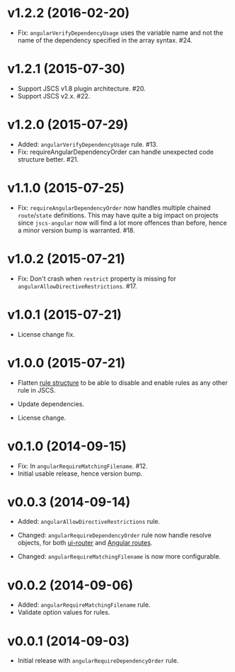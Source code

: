 # v1.2.2 (2016-02-20)

- Fix: `angularVerifyDependencyUsage` uses the variable name and not the name of the dependency
  specified in the array syntax. #24.

# v1.2.1 (2015-07-30)

- Support JSCS v1.8 plugin architecture. #20.
- Support JSCS v2.x. #22.

# v1.2.0 (2015-07-29)

- Added: `angularVerifyDependencyUsage` rule. #13.
- Fix: requireAngularDependencyOrder can handle unexpected code structure better. #21.

# v1.1.0 (2015-07-25)

- Fix: `requireAngularDependencyOrder` now handles multiple chained `route`/`state`
  definitions. This may have quite a big impact on projects since `jscs-angular` now will
  find a lot more offences than before, hence a minor version bump is warranted. #18.

# v1.0.2 (2015-07-21)

- Fix: Don't crash when `restrict` property is missing for `angularAllowDirectiveRestrictions`. #17.

# v1.0.1 (2015-07-21)

- License change fix.

# v1.0.0 (2015-07-21)

- Flatten [rule structure](flatten-link) to be able to disable and enable rules as any other rule in JSCS.
- Update dependencies.
- License change.

  [flatten-link]: https://github.com/tregusti/jscs-angular/commit/2e9336586e72ef4448370e245deceb9d90d82a73

# v0.1.0 (2014-09-15)

- Fix: In `angularRequireMatchingFilename`. #12.
- Initial usable release, hence version bump.

# v0.0.3 (2014-09-14)

- Added: `angularAllowDirectiveRestrictions` rule.
- Changed: `angularRequireDependencyOrder` rule now handle resolve objects, for both
  [ui-router][ui-router] and [Angular routes][ng-route].
- Changed: `angularRequireMatchingFilename` is now more configurable.

  [ng-route]: https://docs.angularjs.org/tutorial/step_07
  [ui-router]: http://angular-ui.github.io/ui-router/

# v0.0.2 (2014-09-06)

- Added: `angularRequireMatchingFilename` rule.
- Validate option values for rules.

# v0.0.1 (2014-09-03)

- Initial release with `angularRequireDependencyOrder` rule.
